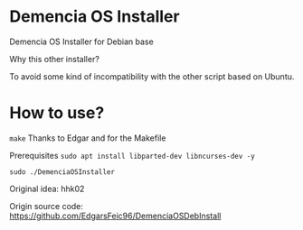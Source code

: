 # Demencia OS Installer


Demencia OS Installer for Debian base

Why this other installer?

To avoid some kind of incompatibility with the other script based on Ubuntu.

# How to use?

``make`` Thanks to Edgar and for the Makefile

Prerequisites 
``sudo apt install libparted-dev libncurses-dev -y ``


`` sudo ./DemenciaOSInstaller ``

Original idea:
hhk02

Origin source code: https://github.com/EdgarsFeic96/DemenciaOSDebInstall
